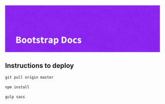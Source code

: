![Bootstrap Docs](./images/banner.png)

## Instructions to deploy

```
git pull origin master

npm install

gulp sass
```
